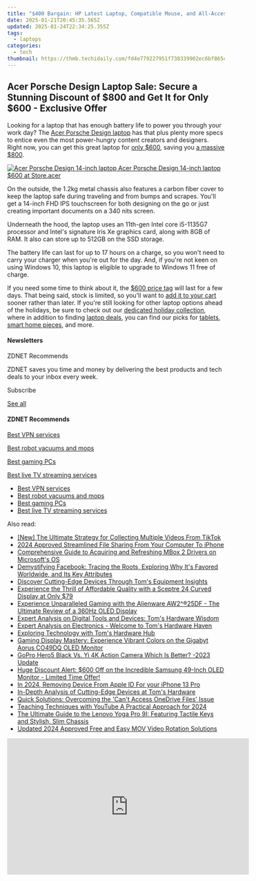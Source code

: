 ```yaml
---
title: "$400 Bargain: HP Latest Laptop, Compatible Mouse, and All-Access to MS 365 - Exclusive Offer From ZDNET!"
date: 2025-01-21T20:45:35.565Z
updated: 2025-01-24T22:34:25.355Z
tags:
  - laptops
categories:
  - tech
thumbnail: https://thmb.techidaily.com/fd4e779227951f738339902ec6bf865ee57c2e0e824658f017eeb7cc4b43fd88.jpg
---
```


## Acer Porsche Design Laptop Sale: Secure a Stunning Discount of $800 and Get It for Only $600 - Exclusive Offer

Looking for a laptop that has enough battery life to power you through your work day? The [Acer Porsche Design laptop](https://www.anrdoezrs.net/links/9041660/type/dlg/sid/zd-%5F%5FCOM%5FCLICK%5FID%5F%5F-dtp/https://store.acer.com/en-us/porsche-design-acer-book-rs-ap714-51t-59zv?) has that plus plenty more specs to entice even the most power-hungry content creators and designers. Right now, you can get this great laptop for [only $600](https://www.anrdoezrs.net/links/9041660/type/dlg/sid/zd-%5F%5FCOM%5FCLICK%5FID%5F%5F-dtp/https://store.acer.com/en-us/porsche-design-acer-book-rs-ap714-51t-59zv?), saving you [a massive $800](https://www.anrdoezrs.net/links/9041660/type/dlg/sid/zd-%5F%5FCOM%5FCLICK%5FID%5F%5F-dtp/https://store.acer.com/en-us/porsche-design-acer-book-rs-ap714-51t-59zv?).

[![Acer Porsche Design 14-inch laptop](https://www.zdnet.com/a/img/resize/d3231d27afa5d480afc3329e3510516aa185f88a/2022/12/13/ea907a76-9768-4af9-85da-ad8824dc2acd/acer-porsche-design-laptop.jpg?auto=webp&fit=crop&height=172.5&width=294) Acer Porsche Design 14-inch laptop $600 at Store.acer](https://www.anrdoezrs.net/links/9041660/type/dlg/sid/zd-%5F%5FCOM%5FCLICK%5FID%5F%5F-dtp/https://store.acer.com/en-us/porsche-design-acer-book-rs-ap714-51t-59zv?)

On the outside, the 1.2kg metal chassis also features a carbon fiber cover to keep the laptop safe during traveling and from bumps and scrapes. You'll get a 14-inch FHD IPS touchscreen for both designing on the go or just creating important documents on a 340 nits screen.

Underneath the hood, the laptop uses an 11th-gen Intel core i5-1135G7 processor and Intel's signature Iris Xe graphics card, along with 8GB of RAM. It also can store up to 512GB on the SSD storage.

The battery life can last for up to 17 hours on a charge, so you won't need to carry your charger when you're out for the day. And, if you're not keen on using Windows 10, this laptop is eligible to upgrade to Windows 11 free of charge.

If you need some time to think about it, the [$600 price tag](https://www.anrdoezrs.net/links/9041660/type/dlg/sid/zd-%5F%5FCOM%5FCLICK%5FID%5F%5F-dtp/https://store.acer.com/en-us/porsche-design-acer-book-rs-ap714-51t-59zv?) will last for a few days. That being said, stock is limited, so you'll want to [add it to your cart](https://www.anrdoezrs.net/links/9041660/type/dlg/sid/zd-%5F%5FCOM%5FCLICK%5FID%5F%5F-dtp/https://store.acer.com/en-us/porsche-design-acer-book-rs-ap714-51t-59zv?) sooner rather than later. If you're still looking for other laptop options ahead of the holidays, be sure to check out our [dedicated holiday collection](https://www.zdnet.com/collection/holiday-gift-guide/), where in addition to finding [laptop deals](https://www.zdnet.com/article/laptop-gift-guide/), you can find our picks for [tablets](https://www.zdnet.com/article/tablet-gift-guide/), [smart home pieces](https://www.zdnet.com/home-and-office/smart-home/12-smart-home-devices-that-make-great-gifts-in-2022/), and more.

#### Newsletters

ZDNET Recommends

ZDNET saves you time and money by delivering the best products and tech deals to your inbox every week.

 Subscribe

[See all](https://www.zdnet.com/newsletters/)

#### **ZDNET** Recommends

[Best VPN services](https://www.zdnet.com/article/best-vpn/ "Best VPN services")

[Best robot vacuums and mops](https://www.zdnet.com/article/best-robot-vacuum-mop/ "Best robot vacuums and mops")

[Best gaming PCs](https://www.zdnet.com/article/best-gaming-pc/ "Best gaming PCs")

[Best live TV streaming services](https://www.zdnet.com/article/best-live-tv-streaming-service/ "Best live TV streaming services")

* [Best VPN services](https://www.zdnet.com/article/best-vpn/ "Best VPN services")
* [Best robot vacuums and mops](https://www.zdnet.com/article/best-robot-vacuum-mop/ "Best robot vacuums and mops")
* [Best gaming PCs](https://www.zdnet.com/article/best-gaming-pc/ "Best gaming PCs")
* [Best live TV streaming services](https://www.zdnet.com/article/best-live-tv-streaming-service/ "Best live TV streaming services")

<ins class="adsbygoogle"
     style="display:block"
     data-ad-format="autorelaxed"
     data-ad-client="ca-pub-7571918770474297"
     data-ad-slot="1223367746"></ins>

<ins class="adsbygoogle"
     style="display:block"
     data-ad-client="ca-pub-7571918770474297"
     data-ad-slot="8358498916"
     data-ad-format="auto"
     data-full-width-responsive="true"></ins>

<span class="atpl-alsoreadstyle">Also read:</span>
<div><ul>
<li><a href="https://fox-glue.techidaily.com/new-the-ultimate-strategy-for-collecting-multiple-videos-from-tiktok/"><u>[New] The Ultimate Strategy for Collecting Multiple Videos From TikTok</u></a></li>
<li><a href="https://article-posts.techidaily.com/2024-approved-streamlined-file-sharing-from-your-computer-to-iphone/"><u>2024 Approved Streamlined File Sharing From Your Computer To iPhone</u></a></li>
<li><a href="https://driver-download.techidaily.com/comprehensive-guide-to-acquiring-and-refreshing-mbox-2-drivers-on-microsofts-os/"><u>Comprehensive Guide to Acquiring and Refreshing MBox 2 Drivers on Microsoft's OS</u></a></li>
<li><a href="https://tech-recovery.techidaily.com/demystifying-facebook-tracing-the-roots-exploring-why-its-favored-worldwide-and-its-key-attributes/"><u>Demystifying Facebook: Tracing the Roots, Exploring Why It's Favored Worldwide, and Its Key Attributes</u></a></li>
<li><a href="https://hardware-reviews.techidaily.com/discover-cutting-edge-devices-through-toms-equipment-insights/"><u>Discover Cutting-Edge Devices Through Tom's Equipment Insights</u></a></li>
<li><a href="https://hardware-reviews.techidaily.com/experience-the-thrill-of-affordable-quality-with-a-sceptre-24-curved-display-at-only-79/"><u>Experience the Thrill of Affordable Quality with a Sceptre 24 Curved Display at Only $79</u></a></li>
<li><a href="https://hardware-reviews.techidaily.com/experience-unparalleled-gaming-with-the-alienware-aw225df-the-ultimate-review-of-a-360hz-oled-display/"><u>Experience Unparalleled Gaming with the Alienware AW2^®25DF - The Ultimate Review of a 360Hz OLED Display</u></a></li>
<li><a href="https://hardware-reviews.techidaily.com/expert-analysis-on-digital-tools-and-devices-toms-hardware-wisdom/"><u>Expert Analysis on Digital Tools and Devices: Tom's Hardware Wisdom</u></a></li>
<li><a href="https://hardware-reviews.techidaily.com/expert-analysis-on-electronics-welcome-to-toms-hardware-haven/"><u>Expert Analysis on Electronics - Welcome to Tom's Hardware Haven</u></a></li>
<li><a href="https://hardware-reviews.techidaily.com/exploring-technology-with-toms-hardware-hub/"><u>Exploring Technology with Tom's Hardware Hub</u></a></li>
<li><a href="https://hardware-reviews.techidaily.com/gaming-display-mastery-experience-vibrant-colors-on-the-gigabyt-aorus-co49dq-oled-monitor/"><u>Gaming Display Mastery: Experience Vibrant Colors on the Gigabyt Aorus CO49DQ OLED Monitor</u></a></li>
<li><a href="https://fox-hovers.techidaily.com/gopro-hero5-black-vs-yi-4k-action-camera-which-is-better-2023-update/"><u>GoPro Hero5 Black Vs. Yi 4K Action Camera Which Is Better? -2023 Update</u></a></li>
<li><a href="https://hardware-reviews.techidaily.com/huge-discount-alert-600-off-on-the-incredible-samsung-49-inch-oled-monitor-limited-time-offer/"><u>Huge Discount Alert: $600 Off on the Incredible Samsung 49-Inch OLED Monitor - Limited Time Offer!</u></a></li>
<li><a href="https://apple-account.techidaily.com/in-2024-removing-device-from-apple-id-for-your-iphone-13-pro-by-drfone-ios/"><u>In 2024, Removing Device From Apple ID For your iPhone 13 Pro</u></a></li>
<li><a href="https://hardware-reviews.techidaily.com/in-depth-analysis-of-cutting-edge-devices-at-toms-hardware/"><u>In-Depth Analysis of Cutting-Edge Devices at Tom's Hardware</u></a></li>
<li><a href="https://win-help.techidaily.com/quick-solutions-overcoming-the-cant-access-onedrive-files-issue/"><u>Quick Solutions: Overcoming the 'Can't Access OneDrive Files' Issue</u></a></li>
<li><a href="https://youtube-blog.techidaily.com/ing-techniques-with-youtube-a-practical-approach-for-2024/"><u>Teaching Techniques with YouTube A Practical Approach for 2024</u></a></li>
<li><a href="https://hardware-help.techidaily.com/the-ultimate-guide-to-the-lenovo-yoga-pro-9i-featuring-tactile-keys-and-stylish-slim-chassis/"><u>The Ultimate Guide to the Lenovo Yoga Pro 9I: Featuring Tactile Keys and Stylish, Slim Chassis</u></a></li>
<li><a href="https://ai-video-apps.techidaily.com/updated-2024-approved-free-and-easy-mov-video-rotation-solutions/"><u>Updated 2024 Approved Free and Easy MOV Video Rotation Solutions</u></a></li>
</ul></div>

<!-- affiliate ads begin -->
<iframe width="560" height="315" src="https://www.youtube.com/embed/K7fATC_lI7o?si=UFotPJqflDRZr-mv" title="YouTube video player" frameborder="0" allow="accelerometer; autoplay; clipboard-write; encrypted-media; gyroscope; picture-in-picture; web-share" referrerpolicy="strict-origin-when-cross-origin" allowfullscreen></iframe>
<!-- affiliate ads end -->


